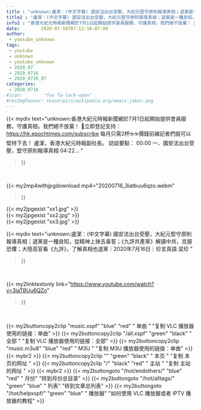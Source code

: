 ```yaml
---
title : "unknown:盧潔：(中文字幕) 國安法出台受壓，大紀元堅守原則報導真相；退黨是一種良知，從精神上抹去毒誓；《九評共產黨》解讀中共，克服恐懼；大陸高官看《九評》，了解真相也退黨｜2020年7月16日｜珍言真語 梁珍 "
title2 : "盧潔：(中文字幕) 國安法出台受壓，大紀元堅守原則報導真相；退黨是一種良知，從精神上抹去毒誓；《九評共產黨》解讀中共，克服恐懼；大陸高官看《九評》，了解真相也退黨｜2020年7月16日｜珍言真語 梁珍 "
info2 : "香港大紀元時報新聞網於7月1日起開始提供會員服務，守護真相，我們絕不放棄！ 💎立即登記支持：https://hk.epochtimes.com/subscribe 每月只需2杯☕☕價錢前線記者們就可以堅持下去！ 盧潔，香港大紀元時報副社長。 訪談要點： 00:00 一、國安法出台受壓，堅守原則報導真相 04:22... "
date:        2020-07-16T07:12:16-07:00
author:
 - youtube_unknown
tags:
 - youtube
 - unknown
 - youtube_unknown
 - 2020_07
 - 2020_0716
 - 2020_0716_07
categories:
 - 2020_0716
#icon:        "fas fa-lock-open"
#resImgTeaser: teaserpics/wikipedia.org/emacs-jokes.png
---
```


{{< mydiv text="unknown:香港大紀元時報新聞網於7月1日起開始提供會員服務，守護真相，我們絕不放棄！ 💎立即登記支持：https://hk.epochtimes.com/subscribe 每月只需2杯☕☕價錢前線記者們就可以堅持下去！ 盧潔，香港大紀元時報副社長。 訪談要點： 00:00 一、國安法出台受壓，堅守原則報導真相 04:22... "
>}}
<br>


{{< my2mp4withjpgdownload mp4="20200716_3iatbuu6qzo.webm"
>}}

{{< my2jpgexist "xx1.jpg" >}}<br>
{{< my2jpgexist "xx2.jpg" >}}<br>
{{< my2jpgexist "xx3.jpg" >}}<br>



{{< mydiv text="unknown:盧潔：(中文字幕) 國安法出台受壓，大紀元堅守原則報導真相；退黨是一種良知，從精神上抹去毒誓；《九評共產黨》解讀中共，克服恐懼；大陸高官看《九評》，了解真相也退黨｜2020年7月16日｜珍言真語 梁珍 "
>}}
<br>

{{< my2linktextonly link="https://www.youtube.com/watch?v=3iaTBUu6QZo"
>}}


<br>

{{< my2buttoncopy2clip "music.xspf"        "blue"   "red"    " 单曲 "  "复制 VLC 播放器使用的链接：单曲" >}} {{< my2buttoncopy2clip "/all.xspf"         "green"  "black"  " 全部 "  "复制 VLC 播放器使用的链接：全部" >}} {{< my2buttoncopy2clip "music.m3u8"        "blue"   "red"    " M3U  "    "复制 M3U 播放器使用的链接：单曲" >}} {{< mybr2 >}} {{< my2buttoncopy2clip ""                  "green"  "black"  " 本页 "    "复制 本页的网址 " >}} {{< my2buttoncopy2clip "/"                 "black"  "red"    " 主站 "    "复制 主站的网址 " >}} {{< mybr2 >}} {{< my2buttongoto      "/hot/endothers/"   "blue"   "red"    " 月份"   "转到月份总目录" >}} {{< my2buttongoto      "/hot/alltags/"     "green"  "blue"   " 列表"   "转到文章总列表" >}} {{< my2buttongoto      "/hot/helpxspf/"    "green"  "blue"   " 播放器" "如何使用 VLC 播放器或者 IPTV 播放器的教程" >}} 
